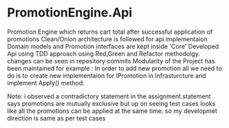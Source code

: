 # PromotionEngine.Api
Promotion Engine which returns cart total after successful application of promotions
Clean/Onion architecture is followed for api implementaion
Domain models and Promotion interfaces are kept inside 'Core'
Developed Api using TDD approach using Red,Green and Refactor methodolgy. changes can be seen in repository commits
Modularity of the Project has been maintained for example : In order to add new promotion all we need to do is to create new implementaion for IPromotion in Infrasturcture and implement Apply() method.

Note: i observed a contradictory statement in the assignment.statement says promotions are mutually exclusive but up on seeing test cases looks like all the promotions can be applied at the same time. so my developmet direction is same as per test cases
          
